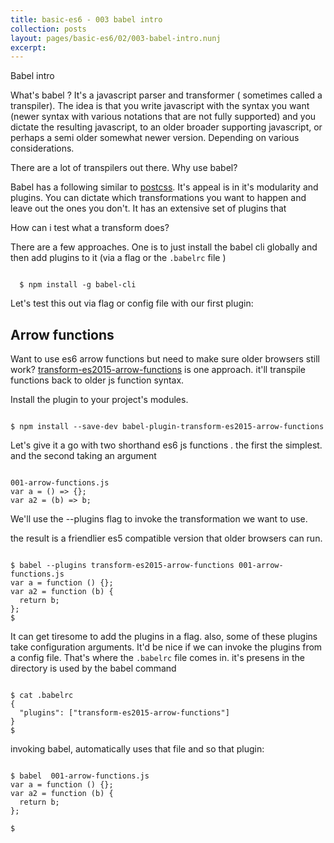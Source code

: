 ```yaml
---
title: basic-es6 - 003 babel intro
collection: posts
layout: pages/basic-es6/02/003-babel-intro.nunj
excerpt:
---
```


Babel intro

What's babel ? It's a javascript parser and transformer ( sometimes called a transpiler). The idea is that you write javascript with the syntax you want (newer syntax with various notations that are not fully supported) and you dictate the resulting javascript, to an older broader supporting javascript, or perhaps a semi older  somewhat newer version. Depending on various considerations.

There are a lot of transpilers out there. Why use babel?

Babel has a following similar to [postcss](). It's appeal is in it's modularity and plugins. You can dictate which transformations you want to happen and leave out the ones you don't. It has an extensive set of plugins that  


How can i test what a transform does?

There are a few approaches. One is to just install the babel cli globally and then add plugins to it (via a flag or the `.babelrc` file )

<pre><code class="language-bash">
  $ npm install -g babel-cli
</code></pre>

Let's test this out via flag or config file with our first plugin:

## Arrow functions

Want to use es6 arrow functions but need to make sure older browsers still work?
[transform-es2015-arrow-functions](https://babeljs.io/docs/plugins/transform-es2015-arrow-functions/) is one approach. it'll transpile functions back to older js function syntax.

Install the plugin to your project's modules.

<pre><code class="language-bash">
$ npm install --save-dev babel-plugin-transform-es2015-arrow-functions
</code></pre>

Let's give it a go with two shorthand es6 js functions . the first the simplest. and the second taking an argument

<pre><code class="language-js">
001-arrow-functions.js
var a = () => {};
var a2 = (b) => b;
</code></pre>

We'll use the --plugins flag to invoke the transformation we want to use.

the result is a friendlier es5 compatible version that older browsers can run.

<pre><code class="language-bash">
$ babel --plugins transform-es2015-arrow-functions 001-arrow-functions.js
var a = function () {};
var a2 = function (b) {
  return b;
};
$
</code></pre>

It can get tiresome to add the plugins in a flag. also, some of these plugins take configuration arguments. It'd be nice if we can invoke the plugins from a config file. That's where the `.babelrc` file comes in. it's presens in the directory is used by the babel command

<pre><code class="language-bash">
$ cat .babelrc
{
  "plugins": ["transform-es2015-arrow-functions"]
}
$
</code></pre>

invoking babel, automatically uses that file and so that plugin:

<pre><code class="language-bash">
$ babel  001-arrow-functions.js
var a = function () {};
var a2 = function (b) {
  return b;
};

$
</code></pre>
